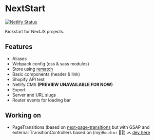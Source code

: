 # NextStart

[![Netlify Status](https://api.netlify.com/api/v1/badges/bed95772-4c9e-4877-adf3-bd566e828c2e/deploy-status)](https://app.netlify.com/sites/nextstart/deploys)

Kickstart for NextJS projects.

## Features

- Aliases
- Webpack config (css & sass modules)
- Store using [rematch](https://github.com/rematch/rematch/)
- Basic components (header & link)
- Shopify API test
- Netlify CMS **(PREVIEW UNAVAILABLE FOR NOW)**
- Export
- Server and URL slugs
- Router events for loading bar

## Working on

- PageTransitions (based on [next-page-transitions](https://github.com/illinois/next-page-transitions) but with GSAP and external TransitionControllers based on (my)`Houdini` 🧙‍♂️) 🔜 [dev here](https://github.com/bastienrobert/nextstart/tree/feature/page-transitions)
